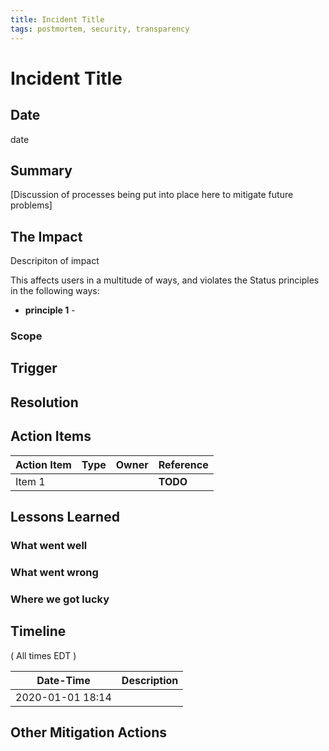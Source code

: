 ```yaml
---
title: Incident Title
tags: postmortem, security, transparency
---
```


# Incident Title

## Date
date

## Summary

[Discussion of processes being put into place here to mitigate future problems]

## The Impact
Descripiton of impact

This affects users in a multitude of ways, and violates the Status principles in the following ways:
- **principle 1** - 

### Scope

## Trigger

## Resolution

## Action Items
| Action Item | Type | Owner | Reference |
| ----------- | ---- | ----- | --- |
| Item 1 |  |  | **TODO** |


## Lessons Learned
### What went well

### What went wrong

### Where we got lucky

## Timeline

( All times EDT )

| Date-Time  | Description |
| ---------- | ----------- |
| 2020-01-01 18:14 | |


## Other Mitigation Actions